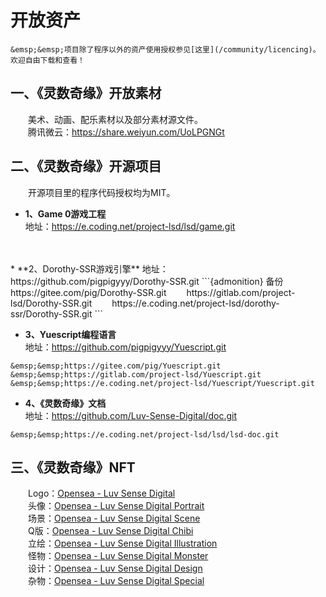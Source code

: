 # 开放资产

```{tip}
&emsp;&emsp;项目除了程序以外的资产使用授权参见[这里](/community/licencing)。欢迎自由下载和查看！
```

## 一、《灵数奇缘》开放素材

&emsp;&emsp;美术、动画、配乐素材以及部分素材源文件。  
&emsp;&emsp;腾讯微云：https://share.weiyun.com/UoLPGNGt

## 二、《灵数奇缘》开源项目

&emsp;&emsp;开源项目里的程序代码授权均为MIT。

* **1、Game 0游戏工程**  
地址：https://e.coding.net/project-lsd/lsd/game.git
<br>
<br>
* **2、Dorothy-SSR游戏引擎**  
地址：https://github.com/pigpigyyy/Dorothy-SSR.git
```{admonition} 备份
&emsp;&emsp;https://gitee.com/pig/Dorothy-SSR.git  
&emsp;&emsp;https://gitlab.com/project-lsd/Dorothy-SSR.git  
&emsp;&emsp;https://e.coding.net/project-lsd/dorothy-ssr/Dorothy-SSR.git
```

* **3、Yuescript编程语言**  
地址：https://github.com/pigpigyyy/Yuescript.git
```{admonition} 备份
&emsp;&emsp;https://gitee.com/pig/Yuescript.git  
&emsp;&emsp;https://gitlab.com/project-lsd/Yuescript.git  
&emsp;&emsp;https://e.coding.net/project-lsd/Yuescript/Yuescript.git
```

* **4、《灵数奇缘》文档**  
地址：https://github.com/Luv-Sense-Digital/doc.git
```{admonition} 备份
&emsp;&emsp;https://e.coding.net/project-lsd/lsd/lsd-doc.git
```

## 三、《灵数奇缘》NFT

&emsp;&emsp;Logo：[Opensea - Luv Sense Digital](https://opensea.io/collection/luv-sense-digital)  
&emsp;&emsp;头像：[Opensea - Luv Sense Digital Portrait](https://opensea.io/collection/luv-sense-digital-portrait)  
&emsp;&emsp;场景：[Opensea - Luv Sense Digital Scene](https://opensea.io/collection/luv-sense-digital-scene)  
&emsp;&emsp;Q版：[Opensea - Luv Sense Digital Chibi](https://opensea.io/collection/luv-sense-digital-chibi)  
&emsp;&emsp;立绘：[Opensea - Luv Sense Digital Illustration](https://opensea.io/collection/luv-sense-digital-illustration)  
&emsp;&emsp;怪物：[Opensea - Luv Sense Digital Monster](https://opensea.io/collection/luv-sense-digital-monster)  
&emsp;&emsp;设计：[Opensea - Luv Sense Digital Design](https://opensea.io/collection/luv-sense-digital-design)  
&emsp;&emsp;杂物：[Opensea - Luv Sense Digital Special](https://opensea.io/collection/luv-sense-digital-special)
